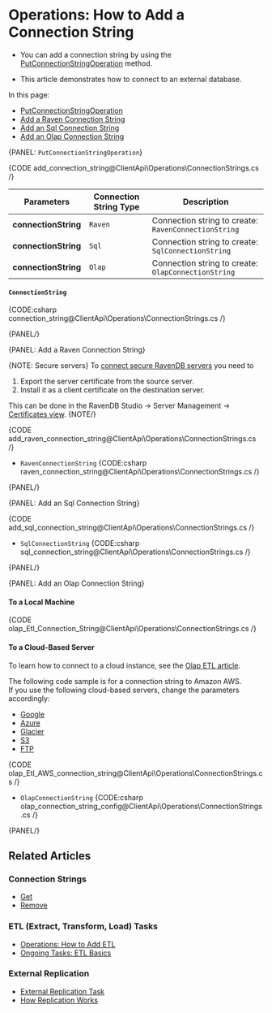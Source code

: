 # Operations: How to Add a Connection String

* You can add a connection string by using the [PutConnectionStringOperation](../../../../client-api/operations/maintenance/connection-strings/add-connection-string#putconnectionstringoperation) method.

* This article demonstrates how to connect to an external database.  

In this page:

* [PutConnectionStringOperation](../../../../client-api/operations/maintenance/connection-strings/add-connection-string#putconnectionstringoperation)  
* [Add a Raven Connection String](../../../../client-api/operations/maintenance/connection-strings/add-connection-string#add-a-raven-connection-string)  
* [Add an Sql Connection String](../../../../client-api/operations/maintenance/connection-strings/add-connection-string#add-an-sql-connection-string)  
* [Add an Olap Connection String](../../../../client-api/operations/maintenance/connection-strings/add-connection-string#add-an-olap-connection-string)  

{PANEL: `PutConnectionStringOperation`}

{CODE add_connection_string@ClientApi\Operations\ConnectionStrings.cs /}

| Parameters | Connection String Type | Description |
| ------------- | ----- | ---- |
| **connectionString** | `Raven` | Connection string to create: `RavenConnectionString` |
| **connectionString** | `Sql` | Connection string to create: `SqlConnectionString` |
| **connectionString** | `Olap` | Connection string to create: `OlapConnectionString` |


#### `ConnectionString`

{CODE:csharp connection_string@ClientApi\Operations\ConnectionStrings.cs /}

{PANEL/}



{PANEL: Add a Raven Connection String}

{NOTE: Secure servers}
 To [connect secure RavenDB servers](../../../../server/security/authentication/certificate-management#enabling-communication-between-servers:-importing-and-exporting-certificates) 
 you need to 

  1. Export the server certificate from the source server. 
  2. Install it as a client certificate on the destination server.  

 This can be done in the RavenDB Studio -> Server Management -> [Certificates view](../../../../server/security/authentication/certificate-management#studio-certificates-management-view).
{NOTE/}

{CODE add_raven_connection_string@ClientApi\Operations\ConnectionStrings.cs /}

* `RavenConnectionString` 
  {CODE:csharp raven_connection_string@ClientApi\Operations\ConnectionStrings.cs /}

{PANEL/}



{PANEL: Add an Sql Connection String}

{CODE add_sql_connection_string@ClientApi\Operations\ConnectionStrings.cs /}

* `SqlConnectionString` 
  {CODE:csharp sql_connection_string@ClientApi\Operations\ConnectionStrings.cs /}

{PANEL/}



{PANEL: Add an Olap Connection String}

#### To a Local Machine

{CODE olap_Etl_Connection_String@ClientApi\Operations\ConnectionStrings.cs /}

#### To a Cloud-Based Server

To learn how to connect to a cloud instance, see the [Olap ETL article](../../../../server/ongoing-tasks/etl/olap#section-1).  
  
The following code sample is for a connection string to Amazon AWS.  
If you use the following cloud-based servers, change the parameters accordingly:  

- [Google](../../../../server/ongoing-tasks/etl/olap#section-7)  
- [Azure](../../../../server/ongoing-tasks/etl/olap#section-6)  
- [Glacier](../../../../server/ongoing-tasks/etl/olap#section-5)  
- [S3](../../../../server/ongoing-tasks/etl/olap#section-4)  
- [FTP](../../../../server/ongoing-tasks/etl/olap#section-3)  



{CODE olap_Etl_AWS_connection_string@ClientApi\Operations\ConnectionStrings.cs /}

* `OlapConnectionString`
  {CODE:csharp olap_connection_string_config@ClientApi\Operations\ConnectionStrings.cs /}

{PANEL/}


## Related Articles

### Connection Strings

- [Get](../../../../client-api/operations/maintenance/connection-strings/get-connection-string)
- [Remove](../../../../client-api/operations/maintenance/connection-strings/remove-connection-string)

### ETL (Extract, Transform, Load) Tasks

- [Operations: How to Add ETL](../../../../client-api/operations/maintenance/etl/add-etl)
- [Ongoing Tasks: ETL Basics](../../../../server/ongoing-tasks/etl/basics)

### External Replication

- [External Replication Task](../../../../studio/database/tasks/ongoing-tasks/external-replication-task)
- [How Replication Works](../../../../server/clustering/replication/replication)

